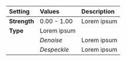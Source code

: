 | Setting      | Values      | Description |
| :----------- | :---------- | :---------- |
| **Strength** | 0.00 - 1.00 | Lorem ipsum |
| **Type**     | Lorem ipsum |
|              | *Denoise*   | Lorem ipsum |
|              | *Despeckle* | Lorem ipsum |
